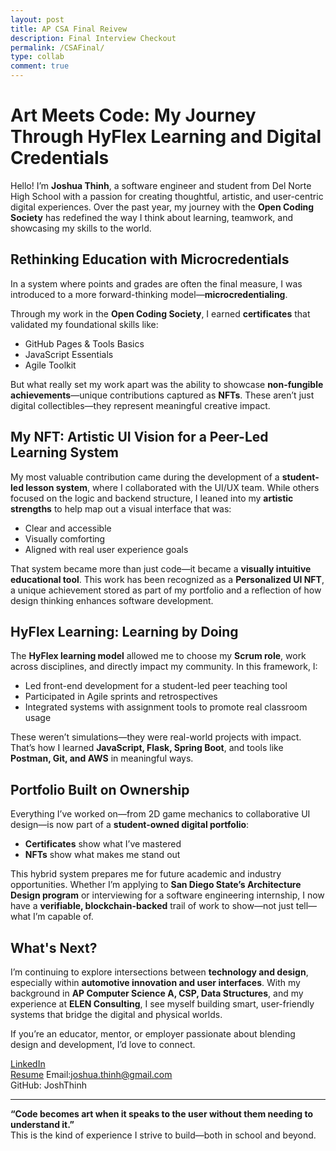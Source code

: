 ```yaml
---
layout: post
title: AP CSA Final Reivew
description: Final Interview Checkout
permalink: /CSAFinal/
type: collab
comment: true
---
```


# Art Meets Code: My Journey Through HyFlex Learning and Digital Credentials

Hello! I’m **Joshua Thinh**, a software engineer and student from Del Norte High School with a passion for creating thoughtful, artistic, and user-centric digital experiences. Over the past year, my journey with the **Open Coding Society** has redefined the way I think about learning, teamwork, and showcasing my skills to the world.

## Rethinking Education with Microcredentials

In a system where points and grades are often the final measure, I was introduced to a more forward-thinking model—**microcredentialing**.

Through my work in the **Open Coding Society**, I earned **certificates** that validated my foundational skills like:
- GitHub Pages & Tools Basics
- JavaScript Essentials
- Agile Toolkit

But what really set my work apart was the ability to showcase **non-fungible achievements**—unique contributions captured as **NFTs**. These aren’t just digital collectibles—they represent meaningful creative impact.

## My NFT: Artistic UI Vision for a Peer-Led Learning System

My most valuable contribution came during the development of a **student-led lesson system**, where I collaborated with the UI/UX team. While others focused on the logic and backend structure, I leaned into my **artistic strengths** to help map out a visual interface that was:
- Clear and accessible
- Visually comforting
- Aligned with real user experience goals

That system became more than just code—it became a **visually intuitive educational tool**. This work has been recognized as a **Personalized UI NFT**, a unique achievement stored as part of my portfolio and a reflection of how design thinking enhances software development.

## HyFlex Learning: Learning by Doing

The **HyFlex learning model** allowed me to choose my **Scrum role**, work across disciplines, and directly impact my community. In this framework, I:
- Led front-end development for a student-led peer teaching tool
- Participated in Agile sprints and retrospectives
- Integrated systems with assignment tools to promote real classroom usage

These weren’t simulations—they were real-world projects with impact. That’s how I learned **JavaScript, Flask, Spring Boot**, and tools like **Postman, Git, and AWS** in meaningful ways.

## Portfolio Built on Ownership

Everything I’ve worked on—from 2D game mechanics to collaborative UI design—is now part of a **student-owned digital portfolio**:
- **Certificates** show what I’ve mastered
- **NFTs** show what makes me stand out

This hybrid system prepares me for future academic and industry opportunities. Whether I’m applying to **San Diego State’s Architecture Design program** or interviewing for a software engineering internship, I now have a **verifiable, blockchain-backed** trail of work to show—not just tell—what I’m capable of.

## What's Next?

I’m continuing to explore intersections between **technology and design**, especially within **automotive innovation and user interfaces**. With my background in **AP Computer Science A, CSP, Data Structures**, and my experience at **ELEN Consulting**, I see myself building smart, user-friendly systems that bridge the digital and physical worlds.

If you’re an educator, mentor, or employer passionate about blending design and development, I’d love to connect.

[LinkedIn](https://www.linkedin.com/in/joshua-thinh-360899239/)  
[Resume](https://www.canva.com/design/DAGpPPVj1Yo/3xYS-Fh4a7nQ2Ez3kBNOGw/edit)
Email:joshua.thinh@gmail.com  
GitHub: JoshThinh  

---

**“Code becomes art when it speaks to the user without them needing to understand it.”**  
This is the kind of experience I strive to build—both in school and beyond.

